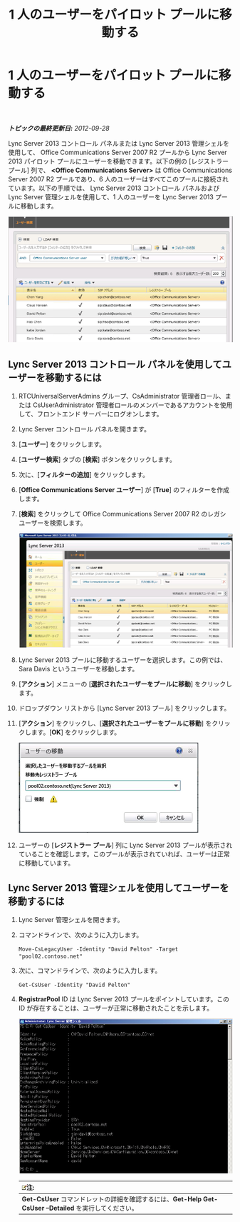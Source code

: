 ﻿---
title: 1 人のユーザーをパイロット プールに移動する
TOCTitle: 1 人のユーザーをパイロット プールに移動する
ms:assetid: 80d5b365-f153-4c61-a148-f9e18ce6e027
ms:mtpsurl: https://technet.microsoft.com/ja-jp/library/JJ688109(v=OCS.15)
ms:contentKeyID: 49887021
ms.date: 05/19/2016
mtps_version: v=OCS.15
ms.translationtype: HT
---

# 1 人のユーザーをパイロット プールに移動する

 

_**トピックの最終更新日:** 2012-09-28_

Lync Server 2013 コントロール パネルまたは Lync Server 2013 管理シェルを使用して、 Office Communications Server 2007 R2 プールから Lync Server 2013 パイロット プールにユーザーを移動できます。以下の例の \[レジストラー プール\] 列で、 **\<Office Communications Server\>** は Office Communications Server 2007 R2 プールであり、6 人のユーザーはすべてこのプールに接続されています。以下の手順では、 Lync Server 2013 コントロール パネルおよび Lync Server 管理シェルを使用して、1 人のユーザーを Lync Server 2013 プールに移動します。

![Lync Server コントロール パネルでの OCS ユーザーの検索](images/JJ688109.d2008fd6-868b-4f26-84cf-57bb69e073d3(OCS.15).jpg "Lync Server コントロール パネルでの OCS ユーザーの検索")

## Lync Server 2013 コントロール パネルを使用してユーザーを移動するには

1.  RTCUniversalServerAdmins グループ、CsAdministrator 管理者ロール、または CsUserAdministrator 管理者ロールのメンバーであるアカウントを使用して、フロントエンド サーバーにログオンします。

2.  Lync Server コントロール パネルを開きます。

3.  \[**ユーザー**\] をクリックします。

4.  \[**ユーザー検索**\] タブの \[**検索**\] ボタンをクリックします。

5.  次に、\[**フィルターの追加**\] をクリックします。

6.  \[**Office Communications Server ユーザー**\] が \[**True**\] のフィルターを作成します。

7.  \[**検索**\] をクリックして Office Communications Server 2007 R2 のレガシ ユーザーを検索します。
    
    ![Lync Server コントロール パネルでの OCS ユーザーの検索](images/JJ688109.09528349-7915-41e1-91b4-6ab5c12b1b38(OCS.15).jpg "Lync Server コントロール パネルでの OCS ユーザーの検索")  

8.  Lync Server 2013 プールに移動するユーザーを選択します。この例では、Sara Davis というユーザーを移動します。

9.  \[**アクション**\] メニューの \[**選択されたユーザーをプールに移動**\] をクリックします。

10. ドロップダウン リストから \[Lync Server 2013 プール\] をクリックします。

11. \[**アクション**\] をクリックし、\[**選択されたユーザーをプールに移動**\] をクリックします。\[**OK**\] をクリックします。
    
    ![\[ユーザーの移動\] ダイアログ ボックスの転送先プールの設定](images/JJ688109.d7dc0759-87c5-4c23-938f-361576621504(OCS.15).jpg "[ユーザーの移動] ダイアログ ボックスの転送先プールの設定")  

12. ユーザーの \[**レジストラー プール**\] 列に Lync Server 2013 プールが表示されていることを確認します。このプールが表示されていれば、ユーザーは正常に移動しています。

## Lync Server 2013 管理シェルを使用してユーザーを移動するには

1.  Lync Server 管理シェルを開きます。

2.  コマンドラインで、次のように入力します。
    
        Move-CsLegacyUser -Identity "David Pelton" -Target "pool02.contoso.net"

3.  次に、コマンドラインで、次のように入力します。
    
        Get-CsUser -Identity "David Pelton"

4.  **RegistrarPool** ID は Lync Server 2013 プールをポイントしています。この ID が存在することは、ユーザーが正常に移動されたことを示します。
    
    ![Identity フィルターを使用した Get-CsUser コマンドレットの出力](images/JJ205401.bc5d4672-8068-4475-b882-dbd305c801a9(OCS.15).jpg "Identity フィルターを使用した Get-CsUser コマンドレットの出力")  
    
    <table>
    <thead>
    <tr class="header">
    <th><img src="images/Gg412781.note(OCS.15).gif" title="note" alt="note" />注:</th>
    </tr>
    </thead>
    <tbody>
    <tr class="odd">
    <td><strong>Get-CsUser</strong> コマンドレットの詳細を確認するには、<strong>Get-Help Get-CsUser –Detailed</strong> を実行してください。</td>
    </tr>
    </tbody>
    </table>

